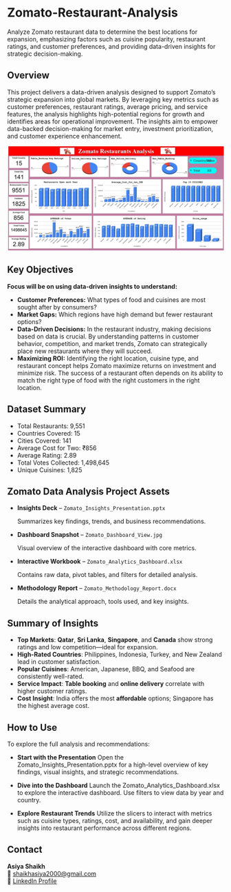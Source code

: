 # Zomato-Restaurant-Analysis
Analyze Zomato restaurant data to determine the best locations for expansion, emphasizing factors such as cuisine popularity, restaurant ratings, and customer preferences, and providing data-driven insights for strategic decision-making.


## Overview

This project delivers a data-driven analysis designed to support Zomato’s strategic expansion into global markets. By leveraging key metrics such as customer preferences, restaurant ratings, average pricing, and service features, the analysis highlights high-potential regions for growth and identifies areas for operational improvement. The insights aim to empower data-backed decision-making for market entry, investment prioritization, and customer experience enhancement.

![Zomato Dashboard](https://raw.githubusercontent.com/asiyaShaikh2000/Zomato-Restaurant-Analysis/refs/heads/main/Dashboard.jpg)

## Key Objectives

**Focus will be on using data-driven insights to understand:**

- **Customer Preferences:** What types of food and cuisines are most sought after by consumers?
- **Market Gaps:** Which regions have high demand but fewer restaurant options?
- **Data-Driven Decisions:** In the restaurant industry, making decisions based on data is crucial. By understanding patterns in customer behavior, competition, and market trends, Zomato can strategically place new restaurants where they will succeed.
- **Maximizing ROI:** Identifying the right location, cuisine type, and restaurant concept helps Zomato maximize returns on investment and minimize risk. The success of a restaurant often depends on its ability to match the right type of food with the right customers in the right location.

## Dataset Summary

- Total Restaurants: 9,551
- Countries Covered: 15
- Cities Covered: 141
- Average Cost for Two: ₹856
- Average Rating: 2.89
- Total Votes Collected: 1,498,645
- Unique Cuisines: 1,825

## Zomato Data Analysis Project Assets
- **Insights Deck** – `Zomato_Insights_Presentation.pptx`
  
  Summarizes key findings, trends, and business recommendations.
- **Dashboard Snapshot** – `Zomato_Dashboard_View.jpg`
  
  Visual overview of the interactive dashboard with core metrics.
- **Interactive Workbook** – `Zomato_Analytics_Dashboard.xlsx`
    
  Contains raw data, pivot tables, and filters for detailed analysis.
- **Methodology Report** – `Zomato_Methodology_Report.docx`
  
  Details the analytical approach, tools used, and key insights.

## Summary of Insights
- **Top Markets**: **Qatar**, **Sri Lanka**, **Singapore**,  and **Canada** show strong ratings and low competition—ideal for expansion.
- **High-Rated Countries**: Philippines, Indonesia, Turkey, and New Zealand lead in customer satisfaction.
- **Popular Cuisines**: American, Japanese, BBQ, and Seafood are consistently well-rated.
- **Service Impact**: **Table booking** and **online delivery** correlate with higher customer ratings.
- **Cost Insight**: India offers the most **affordable** options; Singapore has the highest average cost.


 ## How to Use
 
To explore the full analysis and recommendations:

- **Start with the Presentation**
Open the Zomato_Insights_Presentation.pptx for a high-level overview of key findings, visual insights, and strategic recommendations.

- **Dive into the Dashboard**
Launch the Zomato_Analytics_Dashboard.xlsx to explore the interactive dashboard. Use filters to view data by year and country.

- **Explore Restaurant Trends**
Utilize the slicers to interact with metrics such as cuisine types, ratings, cost, and availability, and gain deeper insights into restaurant performance across different regions.

## Contact

**Asiya Shaikh**  
📧 shaikhasiya2000@gmail.com  
🔗 [LinkedIn Profile](https://www.linkedin.com/in/asiya-shaikh-92243a215)
